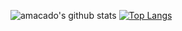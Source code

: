 ![amacado's github stats](https://github-readme-stats.vercel.app/api?username=amacado&count_private=true&show_icons=true&theme=algolia)
[![Top Langs](https://github-readme-stats.vercel.app/api/top-langs/?username=amacado&layout=compact&theme=algolia)](https://github.com/anuraghazra/github-readme-stats)
